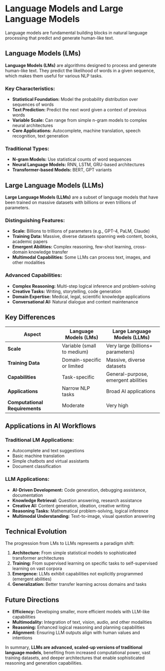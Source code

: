 # Language Models and Large Language Models

Language models are fundamental building blocks in natural language processing that predict and generate human-like text.

## Language Models (LMs)

**Language Models (LMs)** are algorithms designed to process and generate human-like text. They predict the likelihood of words in a given sequence, which makes them useful for various NLP tasks.

### Key Characteristics:
- **Statistical Foundation:** Model the probability distribution over sequences of words
- **Text Prediction:** Predict the next word given a context of previous words
- **Variable Scale:** Can range from simple n-gram models to complex neural architectures
- **Core Applications:** Autocomplete, machine translation, speech recognition, text generation

### Traditional Types:
- **N-gram Models:** Use statistical counts of word sequences
- **Neural Language Models:** RNN, LSTM, GRU-based architectures
- **Transformer-based Models:** BERT, GPT variants

## Large Language Models (LLMs)

**Large Language Models (LLMs)** are a subset of language models that have been trained on massive datasets with billions or even trillions of parameters.

### Distinguishing Features:
- **Scale:** Billions to trillions of parameters (e.g., GPT-4, PaLM, Claude)
- **Training Data:** Massive, diverse datasets spanning web content, books, academic papers
- **Emergent Abilities:** Complex reasoning, few-shot learning, cross-domain knowledge transfer
- **Multimodal Capabilities:** Some LLMs can process text, images, and other modalities

### Advanced Capabilities:
- **Complex Reasoning:** Multi-step logical inference and problem-solving
- **Creative Tasks:** Writing, storytelling, code generation
- **Domain Expertise:** Medical, legal, scientific knowledge applications
- **Conversational AI:** Natural dialogue and context maintenance

## Key Differences

| Aspect | Language Models (LMs) | Large Language Models (LLMs) |
|--------|----------------------|------------------------------|
| **Scale** | Variable (small to medium) | Very large (billions+ parameters) |
| **Training Data** | Domain-specific or limited | Massive, diverse datasets |
| **Capabilities** | Task-specific | General-purpose, emergent abilities |
| **Applications** | Narrow NLP tasks | Broad AI applications |
| **Computational Requirements** | Moderate | Very high |

## Applications in AI Workflows

### Traditional LM Applications:
- Autocomplete and text suggestions
- Basic machine translation
- Simple chatbots and virtual assistants
- Document classification

### LLM Applications:
- **AI-Driven Development:** Code generation, debugging assistance, documentation
- **Knowledge Retrieval:** Question answering, research assistance
- **Creative AI:** Content generation, ideation, creative writing
- **Reasoning Tasks:** Mathematical problem-solving, logical inference
- **Multimodal Understanding:** Text-to-image, visual question answering

## Technical Evolution

The progression from LMs to LLMs represents a paradigm shift:

1. **Architecture:** From simple statistical models to sophisticated transformer architectures
2. **Training:** From supervised learning on specific tasks to self-supervised learning on vast corpora
3. **Emergence:** LLMs exhibit capabilities not explicitly programmed (emergent abilities)
4. **Generalization:** Better transfer learning across domains and tasks

## Future Directions

- **Efficiency:** Developing smaller, more efficient models with LLM-like capabilities
- **Multimodality:** Integration of text, vision, audio, and other modalities
- **Reasoning:** Enhanced logical reasoning and planning capabilities
- **Alignment:** Ensuring LLM outputs align with human values and intentions

In summary, **LLMs are advanced, scaled-up versions of traditional language models**, benefiting from increased computational power, vast training datasets, and deeper architectures that enable sophisticated reasoning and generation capabilities.

